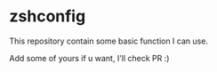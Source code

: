# zshconfig
This repository contain some basic function I can use.

Add some of yours if u want, I'll check PR :)